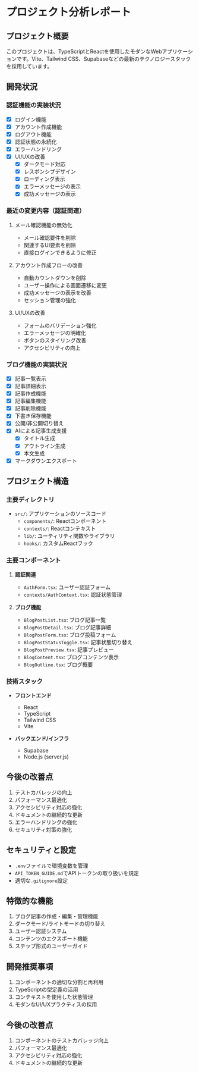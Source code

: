 # プロジェクト分析レポート

## プロジェクト概要
このプロジェクトは、TypeScriptとReactを使用したモダンなWebアプリケーションです。Vite、Tailwind CSS、Supabaseなどの最新のテクノロジースタックを採用しています。

## 開発状況

### 認証機能の実装状況
- [x] ログイン機能
- [x] アカウント作成機能
- [x] ログアウト機能
- [x] 認証状態の永続化
- [x] エラーハンドリング
- [x] UI/UXの改善
  - [x] ダークモード対応
  - [x] レスポンシブデザイン
  - [x] ローディング表示
  - [x] エラーメッセージの表示
  - [x] 成功メッセージの表示

### 最近の変更内容（認証関連）
1. メール確認機能の無効化
   - メール確認要件を削除
   - 関連するUI要素を削除
   - 直接ログインできるように修正

2. アカウント作成フローの改善
   - 自動カウントダウンを削除
   - ユーザー操作による画面遷移に変更
   - 成功メッセージの表示を改善
   - セッション管理の強化

3. UI/UXの改善
   - フォームのバリデーション強化
   - エラーメッセージの明確化
   - ボタンのスタイリング改善
   - アクセシビリティの向上

### ブログ機能の実装状況
- [x] 記事一覧表示
- [x] 記事詳細表示
- [x] 記事作成機能
- [x] 記事編集機能
- [x] 記事削除機能
- [x] 下書き保存機能
- [x] 公開/非公開切り替え
- [x] AIによる記事生成支援
  - [x] タイトル生成
  - [x] アウトライン生成
  - [x] 本文生成
- [x] マークダウンエクスポート

## プロジェクト構造

### 主要ディレクトリ
- `src/`: アプリケーションのソースコード
  - `components/`: Reactコンポーネント
  - `contexts/`: Reactコンテキスト
  - `lib/`: ユーティリティ関数やライブラリ
  - `hooks/`: カスタムReactフック

### 主要コンポーネント
1. **認証関連**
   - `AuthForm.tsx`: ユーザー認証フォーム
   - `contexts/AuthContext.tsx`: 認証状態管理

2. **ブログ機能**
   - `BlogPostList.tsx`: ブログ記事一覧
   - `BlogPostDetail.tsx`: ブログ記事詳細
   - `BlogPostForm.tsx`: ブログ投稿フォーム
   - `BlogPostStatusToggle.tsx`: 記事状態切り替え
   - `BlogPostPreview.tsx`: 記事プレビュー
   - `BlogContent.tsx`: ブログコンテンツ表示
   - `BlogOutline.tsx`: ブログ概要

### 技術スタック
- **フロントエンド**
  - React
  - TypeScript
  - Tailwind CSS
  - Vite

- **バックエンド/インフラ**
  - Supabase
  - Node.js (server.js)

## 今後の改善点
1. テストカバレッジの向上
2. パフォーマンス最適化
3. アクセシビリティ対応の強化
4. ドキュメントの継続的な更新
5. エラーハンドリングの強化
6. セキュリティ対策の強化

## セキュリティと設定
- `.env`ファイルで環境変数を管理
- `API_TOKEN_GUIDE.md`でAPIトークンの取り扱いを規定
- 適切な`.gitignore`設定

## 特徴的な機能
1. ブログ記事の作成・編集・管理機能
2. ダークモード/ライトモードの切り替え
3. ユーザー認証システム
4. コンテンツのエクスポート機能
5. ステップ形式のユーザーガイド

## 開発推奨事項
1. コンポーネントの適切な分割と再利用
2. TypeScriptの型定義の活用
3. コンテキストを使用した状態管理
4. モダンなUI/UXプラクティスの採用

## 今後の改善点
1. コンポーネントのテストカバレッジ向上
2. パフォーマンス最適化
3. アクセシビリティ対応の強化
4. ドキュメントの継続的な更新 